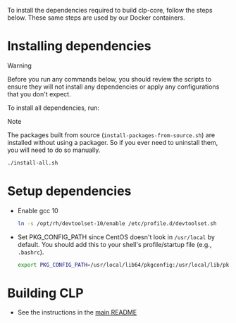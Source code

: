 To install the dependencies required to build clp-core, follow the steps below.
These same steps are used by our Docker containers.

# Installing dependencies

> [!WARNING]
> Before you run any commands below, you should review the scripts to ensure they will not install
> any dependencies or apply any configurations that you don't expect.

To install all dependencies, run:

> [!NOTE]
> The packages built from source (`install-packages-from-source.sh`) are installed without using a
> packager. So if you ever need to uninstall them, you will need to do so manually.

```bash
./install-all.sh
```

# Setup dependencies

* Enable gcc 10

  ```bash
  ln -s /opt/rh/devtoolset-10/enable /etc/profile.d/devtoolset.sh
  ```

* Set PKG_CONFIG_PATH since CentOS doesn't look in `/usr/local` by default.
  You should add this to your shell's profile/startup file (e.g., `.bashrc`).

  ```bash
  export PKG_CONFIG_PATH=/usr/local/lib64/pkgconfig:/usr/local/lib/pkgconfig
  ```

# Building CLP

* See the instructions in the [main README](../../../../README.md#build)
